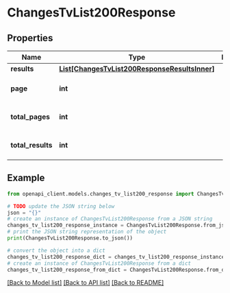# ChangesTvList200Response


## Properties

Name | Type | Description | Notes
------------ | ------------- | ------------- | -------------
**results** | [**List[ChangesTvList200ResponseResultsInner]**](ChangesTvList200ResponseResultsInner.md) |  | [optional] 
**page** | **int** |  | [optional] [default to 0]
**total_pages** | **int** |  | [optional] [default to 0]
**total_results** | **int** |  | [optional] [default to 0]

## Example

```python
from openapi_client.models.changes_tv_list200_response import ChangesTvList200Response

# TODO update the JSON string below
json = "{}"
# create an instance of ChangesTvList200Response from a JSON string
changes_tv_list200_response_instance = ChangesTvList200Response.from_json(json)
# print the JSON string representation of the object
print(ChangesTvList200Response.to_json())

# convert the object into a dict
changes_tv_list200_response_dict = changes_tv_list200_response_instance.to_dict()
# create an instance of ChangesTvList200Response from a dict
changes_tv_list200_response_from_dict = ChangesTvList200Response.from_dict(changes_tv_list200_response_dict)
```
[[Back to Model list]](../README.md#documentation-for-models) [[Back to API list]](../README.md#documentation-for-api-endpoints) [[Back to README]](../README.md)


